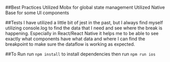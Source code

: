 ##Best Practices
Utilized Mobx for global state management
Utilized Native Base for some UI components

##Tests
I have utilized a little bit of jest in the past, but I always find myself utilizing console.log to find the data that I need and see where the break is happening. Especially in React/React Native it helps me to be able to see exactly what components have what data and where I can find the breakpoint to make sure the dataflow is working as expected.

##To Run
run ``` npm install ``` to install dependencies
then run ``` npm run ios ``` 

